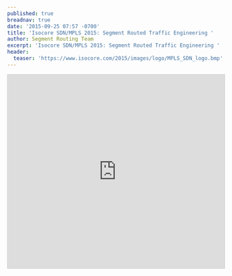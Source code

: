 ```yaml
---
published: true
breadnav: true
date: '2015-09-25 07:57 -0700'
title: 'Isocore SDN/MPLS 2015: Segment Routed Traffic Engineering '
author: Segment Routing Team
excerpt: 'Isocore SDN/MPLS 2015: Segment Routed Traffic Engineering '
header:
  teaser: 'https://www.isocore.com/2015/images/logo/MPLS_SDN_logo.bmp'
---
```



<iframe src="https://app.box.com/embed/preview/7vgf94iert9v9jni6dylhj0zr2440twe?theme=dark" width="800" height="450" frameborder="0" marginwidth="0" marginheight="0" scrolling="no" style="border:1px solid #CCC; border-width:1px; margin-bottom:5px; max-width: 100%;" allowfullscreen webkitallowfullscreen msallowfullscreen></iframe>
